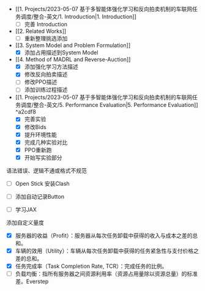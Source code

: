 - [[1. Projects/2023-05-07 基于多智能体强化学习和反向拍卖机制的车联网任务调度/整合-英文/1. Introduction|1. Introduction]]
	- [ ] 完善 Introduction
- [[2. Related Works]]
	- [ ] 重新整理挑选添加
- [[3. System Model and  Problem Formulation]]
	- [x] 添加占用描述到System Model
- [[4. Method of MADRL and Reverse-Auction]]
	- [x] 添加强化学习方法描述
	- [x] 修改反向拍卖描述
	- [ ] 修改PPO描述
	- [ ] 添加训练过程描述
- [[1. Projects/2023-05-07 基于多智能体强化学习和反向拍卖机制的车联网任务调度/整合-英文/5. Performance Evaluation|5. Performance Evaluation]] ^a2cdf8
	- [x] 完善实验
	- [x] 修改Bids
	- [x] 提升环境性能
	- [x] 完成几种实验对比
	- [x] PPO重新跑
	- [x] 开始写实验部分

语法错误、逻辑不通或格式不规范
- [ ] Open Stick 安装Clash
- [ ] 添加自动记录Button
- [ ] 学习JAX



添加自定义量度

- [x] 服务器的收益（Profit）：服务器从每次任务卸载中获得的收入与成本之差的总和。
- [x] 车辆的效用（Utility）：车辆从每次任务卸载中获得的任务紧急性与支付价格之差的总和。
- [x] 任务完成率（Task Completion Rate, TCR）：完成任务的比例。
- [ ] 负载均衡：指所有服务器之间资源利用率（资源占用量除以资源总量）的标准差。Everstep